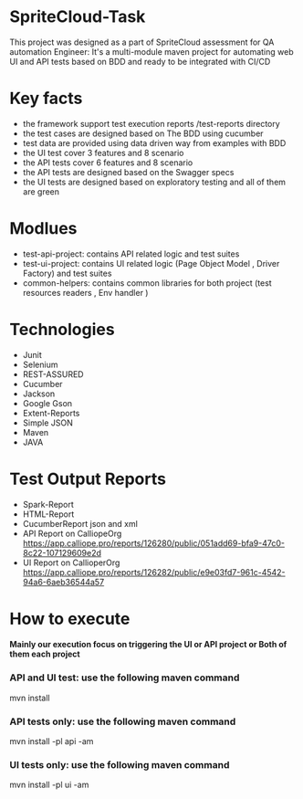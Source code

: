 # SpriteCloud-Task
This project was designed as a part of SpriteCloud assessment for QA automation Engineer: It's a multi-module maven project for automating web UI and API tests based on BDD and ready to be integrated with CI/CD

# Key facts
* the framework support test execution reports /test-reports directory
* the test cases are designed based on The BDD using cucumber
* test data are provided using data driven way from examples with BDD
* the UI test cover 3 features and 8 scenario
* the API tests cover 6 features and 8 scenario
* the API tests are designed based on the Swagger specs
* the UI tests are designed based on exploratory testing and all of them are green

# Modlues
* test-api-project: contains API related logic and test suites
* test-ui-project: contains UI related logic (Page Object Model , Driver Factory) and test suites
* common-helpers: contains common libraries for both project (test resources readers , Env handler )

# Technologies
* Junit
* Selenium
* REST-ASSURED
* Cucumber
* Jackson
* Google Gson
* Extent-Reports
* Simple JSON
* Maven
* JAVA

# Test Output Reports
* Spark-Report
* HTML-Report
* CucumberReport json and xml
* API Report on CalliopeOrg https://app.calliope.pro/reports/126280/public/051add69-bfa9-47c0-8c22-107129609e2d
* UI Report on CallioperOrg https://app.calliope.pro/reports/126282/public/e9e03fd7-961c-4542-94a6-6aeb36544a57

# How to execute
#### Mainly our execution focus on triggering the UI or API project or Both of them each project

 ### API and UI test: use the following maven command
 mvn install
### API tests only: use the following maven command
 mvn install -pl api -am
### UI tests only: use the following maven command
 mvn install -pl ui -am

